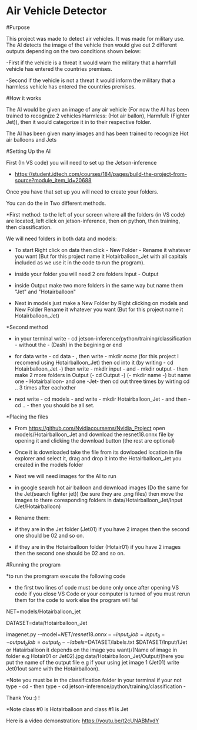 # Air Vehicle Detector

#Purpose

This project was made to detect air vehicles. It was made for military use. The AI detects the image of the vehicle then would give out 2 different outputs depending on the two conditions shown below: 

-First if the vehicle is a threat it would warn the military that a harmfull vehicle has entered the countries premises. 

-Second if the vehicle is not a threat it would inform the military that a harmless vehicle has entered the countries premises.

#How it works

The AI would be given an image of any air vehicle (For now the AI has been trained to recognize 2 vehicles Harmless: (Hot air ballon), Harmfull: (Fighter Jet)), then it would categorize it in to their respective folder.

The AI has been given many images and has been trained to recognize Hot air balloons and Jets

#Setting Up the AI

First (In VS code) you will need to set up the Jetson-inference
 
- https://student.idtech.com/courses/184/pages/build-the-project-from-source?module_item_id=20688

Once you have that set up you will need to create your folders.

You can do the in Two different methods.

*First method: to the left of your screen where all the folders (in VS code) are located, left click on jetson-inference, then on python, then training, then classification. 

 We will need folders in both data and models:

- To start Right click on data then click - New Folder - Rename it whatever you want (But for this project name it Hotairballoon_Jet with all capitals included as we use it in the code to run the program).

- inside your folder you will need 2 ore folders Input - Output

- inside Output make two more folders in the same way but name them "Jet" and "Hotairballoon"

- Next in models just make a New Folder by Right clicking on models and New Folder Rename it whatever you want (But for this project name it Hotairballoon_Jet)

*Second method

- in your terminal write - cd jetson-inference/python/training/classification - without the - (Dash) in the begining or end

- for data write - cd data - , then write - mkdir _name_ (for this project I recomend using Hotairballoon_Jet) then cd into it (by writing - cd Hotairballoon_Jet -) then write - mkdir input - and - mkdir output -  then make 2 more folders in Output (- cd Output -) (- mkdir name -) but name one - Hotairballoon- and one -Jet- then cd out three times by wirting cd .. 3 times after eachother

- next write - cd models - and write - mkdir Hotairballoon_Jet - and then - cd .. - then you should be all set.  

*Placing the files

- From https://github.com/Nvidiacoursems/Nvidia_Project open models/Hotairballoon_Jet and download the resnet18.onnx file by opening it and clicking the download button (the rest are optional)

- Once it is downloaded take the file from its dowloaded location in file explorer and select it, drag and drop it into the Hotairballoon_Jet you created in the models folder

- Next we will need images for the AI to run

- in google search hot air balloon and download images (Do the same for the Jet(search fighter jet)) (be sure they are .png files) then move the images to there coresponding folders in data/Hotairballoon_Jet/Input (Jet/Hotairballoon)

- Rename them:
 
 - if they are in the Jet folder (Jet01) if you have 2 images then the second one should be 02 and so on.
 
 - if they are in the Hotairballoon folder (Hotair01) if you have 2 images then the second one should be 02 and so on.
 
#Running the program

*to run the promgram execute the following code

- the first two lines of code must be done only once after opening VS code if you close VS Code or your computer is turned of you must rerun them for the code to work else the program will fail

 NET=models/Hotairballoon_jet
 
 DATASET=data/Hotairballoon_Jet
 
 imagenet.py --model=$NET/resnet18.onnx --input_blob=input_0 --output_blob=output_0 --labels=$DATASET/labels.txt $DATASET/Input/(Jet or Hatairballoon it depends on the image you want)/(Name of image in folder e.g Hotair01 or Jet02).jpg data/Hotairballoon_Jet/Output/(here you put the name of the output file e.g if your using jet image 1 (Jet01) write Jet01out same with the Hotairballoon).
 
*Note you must be in the classification folder in your terminal if your not type - cd - then type - cd jetson-inference/python/training/classification -

Thank You :) !

*Note class #0 is Hotairballoon and class #1 is Jet

Here is a video demonstration: https://youtu.be/t2cUNABMvdY

 

